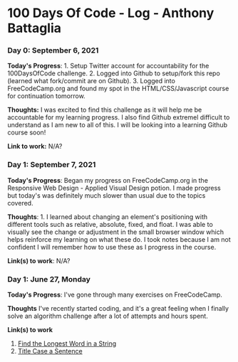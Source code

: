 # 100 Days Of Code - Log - Anthony Battaglia

### Day 0: September 6, 2021

**Today's Progress**: 1. Setup Twitter account for accountability for the 100DaysOfCode challenge. 2. Logged into Github to setup/fork this repo (learned what fork/commit are on Github). 3. Logged into FreeCodeCamp.org and found my spot in the HTML/CSS/Javascript course for continuation tomorrow.

**Thoughts:** I was excited to find this challenge as it will help me be accountable for my learning progress. I also find Github extremel difficult to understand as I am new to all of this. I will be looking into a learning Github course soon!

**Link to work:** N/A?

### Day 1: September 7, 2021

**Today's Progress**: Began my progress on FreeCodeCamp.org in the Responsive Web Design - Applied Visual Design potion. I made progress but today's was definitely much slower than usual due to the topics covered.

**Thoughts**: 1. I learned about changing an element's positioning with different tools such as relative, absolute, fixed, and float. I was able to visually see the change or adjustment in the small browser window which helps reinforce my learning on what these do. I took notes because I am not confident I will remember how to use these as I progress in the course.

**Link(s) to work**: N/A?


### Day 1: June 27, Monday

**Today's Progress**: I've gone through many exercises on FreeCodeCamp.

**Thoughts** I've recently started coding, and it's a great feeling when I finally solve an algorithm challenge after a lot of attempts and hours spent.

**Link(s) to work**
1. [Find the Longest Word in a String](https://www.freecodecamp.com/challenges/find-the-longest-word-in-a-string)
2. [Title Case a Sentence](https://www.freecodecamp.com/challenges/title-case-a-sentence)
